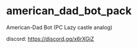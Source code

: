# american_dad_bot_pack
American-Dad Bot (PC Lazy castle analog)

discord: https://discord.gg/x6rXGjZ


